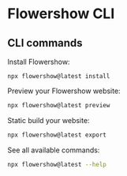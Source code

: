 # Flowershow CLI

## CLI commands

Install Flowershow:

```
npx flowershow@latest install
```

Preview your Flowershow website:

```bash
npx flowershow@latest preview
```

Static build your website:

```bash
npx flowershow@latest export
```

See all available commands:

```bash
npx flowershow@latest --help
```
